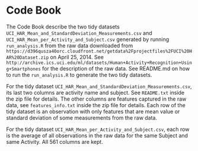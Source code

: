 Code Book
=========

The Code Book describe the two tidy datasets `UCI_HAR_Mean_and_StandardDeviation_Measurements.csv` and `UCI_HAR_Mean_per_Activity_and_Subject.csv` generated by running `run_analysis.R` from the raw data downloaded from `https://d396qusza40orc.cloudfront.net/getdata%2Fprojectfiles%2FUCI%20HAR%20Dataset.zip` on April 25, 2014. See `
http://archive.ics.uci.edu/ml/datasets/Human+Activity+Recognition+Using+Smartphones` for the description of the raw data. See README.md on how to run the `run_analysis.R` to generate the two tidy datasets.

For the tidy dataset `UCI_HAR_Mean_and_StandardDeviation_Measurements.csv`, its last two columns are activity name and subject. See `README.txt` inside the zip file for details. The other columns are features captured in the raw data, see `features_info.txt` inside the zip file for details. Each row of the tidy dataset is an observation with only features that are mean value or standard deviation of some measurements from the raw data.

For the tidy dataset `UCI_HAR_Mean_per_Activity_and_Subject.csv`, each row is the average of all observations in the raw data for the same Subject and same Activity. All 561 columns are kept.
